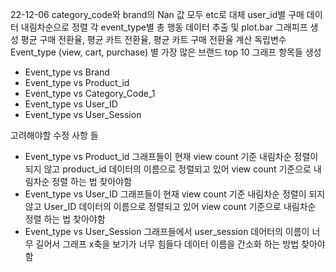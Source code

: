 22-12-06
category_code와 brand의 Nan 값 모두 etc로 대체
user_id별 구매 데이터 내림차순으로 정렬
각 event_type별 총 행동 데이터 추출 및 plot.bar 그래피프 생성
평균 구매 전환율, 평균 카트 전환율, 평균 카트 구매 전환율 계산
독립변수 Event_type (view, cart, purchase) 별 가장 많은 브랜드 top 10 그래프 항목들 생성
- Event_type vs Brand
- Event_type vs Product_id
- Event_type vs Category_Code_1
- Event_type vs User_ID
- Event_type vs User_Session

고려해야할 수정 사항 들
 - Event_type vs Product_id 그래프들이 현재 view count 기준 내림차순 정렬이 되지 않고 product_id 데이터의 이름으로 정렬되고 있어 view count 기준으로 내림차순 정렬 하는 법 찾아야함
 - Event_type vs User_ID 그래프들이 현재 view count 기준 내림차순 정렬이 되지 않고 User_ID 데이터의 이름으로 정렬되고 있어 view count 기준으로 내림차순 정렬 하는 법 찾아야함
 - Event_type vs User_Session 그래프들에서 user_session 데어터의 이름이 너무 길어서 그래프 x축을 보기가 너무 힘들다 데이터 이름을 간소화 하는 방법 찾아야함
